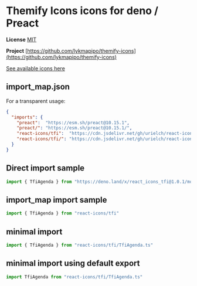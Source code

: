 # Themify Icons icons for deno / Preact

**License** [MIT](https://github.com/thecreation/standard-icons/blob/master/modules/themify-icons/LICENSE)

**Project** [https://github.com/lykmapipo/themify-icons](https://github.com/lykmapipo/themify-icons)

[See available icons here](https://react-icons.github.io/react-icons/icons?name=tfi)

## import_map.json

For a transparent usage:

```json
{
  "imports": {
    "preact":  "https://esm.sh/preact@10.15.1",
    "preact/": "https://esm.sh/preact@10.15.1/",
    "react-icons/tfi":  "https://cdn.jsdelivr.net/gh/urielch/react-icons-tfi@1.0.1/mod.ts",
    "react-icons/tfi/": "https://cdn.jsdelivr.net/gh/urielch/react-icons-tfi/ico/",
  }
}
```

## Direct import sample

```ts
import { TfiAgenda } from "https://deno.land/x/react_icons_tfi@1.0.1/mod.ts"
```

## import_map import sample

```ts
import { TfiAgenda } from "react-icons/tfi"
```

## minimal import

```ts
import { TfiAgenda } from "react-icons/tfi/TfiAgenda.ts"
```

## minimal import using default export

```ts
import TfiAgenda from "react-icons/tfi/TfiAgenda.ts"
```

